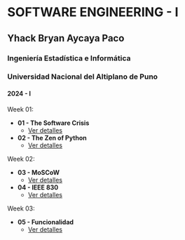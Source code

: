 # SOFTWARE ENGINEERING - I
## Yhack Bryan Aycaya Paco
### Ingeniería Estadística e Informática
### Universidad Nacional del Altiplano de Puno
#### 2024 - I
Week 01:
- **01 - The Software Crisis**
  - [Ver detalles](https://github.com/T1Jack/Software-Engineering/blob/main/The%20Software%20Crisis.pdf)
- **02 - The Zen of Python**
  - [Ver detalles](https://github.com/T1Jack/Software-Engineering/blob/main/Zen%20Of%20Python.pdf) 

Week 02:
- **03 - MoSCoW**
  - [Ver detalles](https://github.com/T1Jack/Software-Engineering/blob/main/MoSCoW.pdf)
- **04 - IEEE 830**
  - [Ver detalles](https://github.com/T1Jack/Software-Engineering/blob/main/IEEE%20830.pdf) 

Week 03:
- **05 - Funcionalidad**
  - [Ver detalles](https://github.com/T1Jack/Software-Engineering/blob/main/Funcionalidad.pdf)
